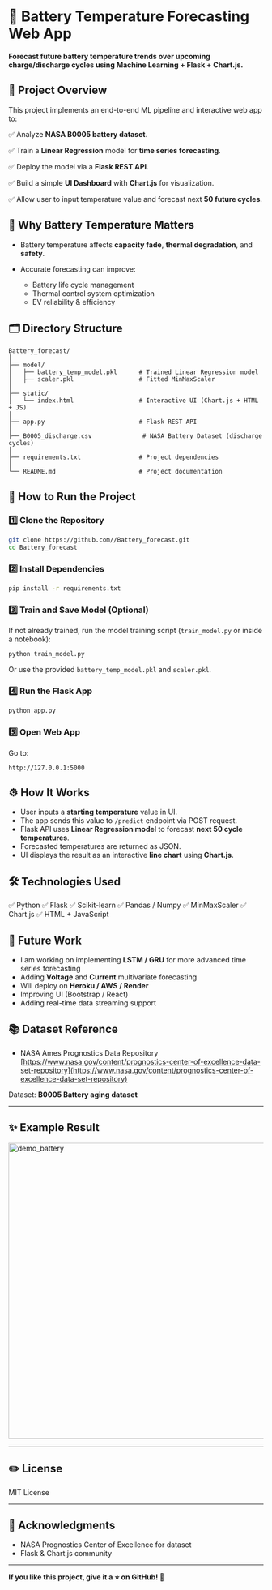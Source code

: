 # 🔋 Battery Temperature Forecasting Web App

**Forecast future battery temperature trends over upcoming charge/discharge cycles using Machine Learning + Flask + Chart.js.**



## 📌 Project Overview

This project implements an end-to-end ML pipeline and interactive web app to:

✅ Analyze **NASA B0005 battery dataset**.

✅ Train a **Linear Regression** model for **time series forecasting**.

✅ Deploy the model via a **Flask REST API**.

✅ Build a simple **UI Dashboard** with **Chart.js** for visualization.

✅ Allow user to input temperature value and forecast next **50 future cycles**.



## 🚗 Why Battery Temperature Matters

* Battery temperature affects **capacity fade**, **thermal degradation**, and **safety**.
* Accurate forecasting can improve:

  * Battery life cycle management
  * Thermal control system optimization
  * EV reliability & efficiency



## 🗂 Directory Structure

```
Battery_forecast/
│
├── model/
│   ├── battery_temp_model.pkl      # Trained Linear Regression model
│   ├── scaler.pkl                  # Fitted MinMaxScaler
│
├── static/
│   └── index.html                  # Interactive UI (Chart.js + HTML + JS)
│
├── app.py                          # Flask REST API
│
├── B0005_discharge.csv              # NASA Battery Dataset (discharge cycles)
│
├── requirements.txt                # Project dependencies
│
└── README.md                       # Project documentation
```



## 🚀 How to Run the Project

### 1️⃣ Clone the Repository

```bash
git clone https://github.com//Battery_forecast.git
cd Battery_forecast
```

### 2️⃣ Install Dependencies

```bash
pip install -r requirements.txt
```

### 3️⃣ Train and Save Model (Optional)

If not already trained, run the model training script (`train_model.py` or inside a notebook):

```bash
python train_model.py
```

Or use the provided `battery_temp_model.pkl` and `scaler.pkl`.

### 4️⃣ Run the Flask App

```bash
python app.py
```

### 5️⃣ Open Web App

Go to:

```
http://127.0.0.1:5000
```



## ⚙️ How It Works

* User inputs a **starting temperature** value in UI.
* The app sends this value to `/predict` endpoint via POST request.
* Flask API uses **Linear Regression model** to forecast **next 50 cycle temperatures**.
* Forecasted temperatures are returned as JSON.
* UI displays the result as an interactive **line chart** using **Chart.js**.



## 🛠 Technologies Used

✅ Python
✅ Flask
✅ Scikit-learn
✅ Pandas / Numpy
✅ MinMaxScaler
✅ Chart.js
✅ HTML + JavaScript



## 🚧 Future Work

* I am working on implementing **LSTM / GRU** for more advanced time series forecasting
* Adding **Voltage** and **Current** multivariate forecasting
* Will deploy on **Heroku / AWS / Render**
* Improving UI (Bootstrap / React)
* Adding real-time data streaming support



## 📚 Dataset Reference

* NASA Ames Prognostics Data Repository
  [https://www.nasa.gov/content/prognostics-center-of-excellence-data-set-repository](https://www.nasa.gov/content/prognostics-center-of-excellence-data-set-repository)

Dataset: **B0005 Battery aging dataset**

---

## ✨ Example Result

<img width="584" alt="demo_battery" src="https://github.com/user-attachments/assets/7dac06cd-21f8-46e0-9111-8fa9373e832f" />


---

## ✏️ License

MIT License

---

## 📢 Acknowledgments

* NASA Prognostics Center of Excellence for dataset
* Flask & Chart.js community

---

**If you like this project, give it a ⭐️ on GitHub! 🚀**

